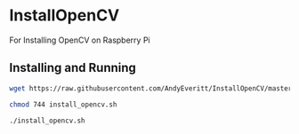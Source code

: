 # InstallOpenCV
For Installing OpenCV on Raspberry Pi

## Installing and Running

```bash
wget https://raw.githubusercontent.com/AndyEveritt/InstallOpenCV/master/install_opencv.sh -o install_opencv.sh

chmod 744 install_opencv.sh

./install_opencv.sh
```

